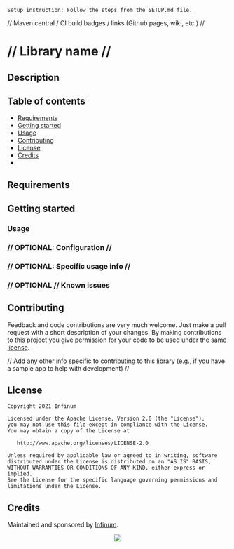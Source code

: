 ```text
Setup instruction: Follow the steps from the SETUP.md file.
```

// Maven central / CI build badges / links (Github pages, wiki, etc.) //

# // Library name //

<!--
    This is the logo/image area for the project.
    Add a project logo or image (if applicable) to this part of the file.

    Try to make it visually appealing and relevant to the project.
    Check the *Credits* section as an example for a centered image.
-->

<!--
    This is the status area for the project.
    Add project badges (if needed) to this part of the file.
-->

## Description

<!--
    Provide a detailed explanation of the project, its purpose, and its goals.
    Include any relevant background information, such as the problem the project solves,
    the target audience, and how the project differs from other similar projects.
-->

## Table of contents

* [Requirements](#requirements)
* [Getting started](#getting-started)
* [Usage](#usage)
* [Contributing](#contributing)
* [License](#license)
* [Credits](#credits)
*

## Requirements

<!--
    Provide information about minimum requirements needed for project to be runnable.
    e.g., API 21, AndroidX, other libraries //
-->

## Getting started

<!-- 
    Explain how to install the project, including any dependencies that need to be installed.
    Provide clear and concise instructions that can be easily followed.
    e.g. Groovy and KotlinDSL snippets for including the library (and its modules)
-->

### Usage

<!--
    Explain how to use the project, including any relevant code snippets or examples.
    Provide detailed documentation that explains how to use the project effectively.
-->

### // OPTIONAL: Configuration //

<!--
    How to further configure the library, list any additional options
    If used, don't forget to include in table of contents
-->

### // OPTIONAL: Specific usage info //

<!--
    Depending on the complexity of the library, you might have one or more sections where you 
    explain specific use-cases which do not fall under "basic" usage. You **should not** cover the 
    whole API here, just some of the more common usages of the library
    If used, don't forget to include in table of contents
-->

### // OPTIONAL // Known issues

<!--
    List known issues which are critical to the basic library functions
    If used, don't forget to include in table of contents
-->

## Contributing

Feedback and code contributions are very much welcome. Just make a pull request with a short
description of your changes. By making contributions to this project you give permission for your
code to be used under the same [license](LICENSE).

// Add any other info specific to contributing to this library (e.g., if you have a sample app to
help with development) //

## License

```
Copyright 2021 Infinum

Licensed under the Apache License, Version 2.0 (the "License");
you may not use this file except in compliance with the License.
You may obtain a copy of the License at

   http://www.apache.org/licenses/LICENSE-2.0

Unless required by applicable law or agreed to in writing, software
distributed under the License is distributed on an "AS IS" BASIS,
WITHOUT WARRANTIES OR CONDITIONS OF ANY KIND, either express or implied.
See the License for the specific language governing permissions and
limitations under the License.
```

## Credits

Maintained and sponsored by [Infinum](https://infinum.com).

<div align="center">
    <a href='https://infinum.com'>
    <picture>
        <source srcset="https://assets.infinum.com/brand/logo/static/white.svg" media="(prefers-color-scheme: dark)">
        <img src="https://assets.infinum.com/brand/logo/static/default.svg">
    </picture>
    </a>
</div>